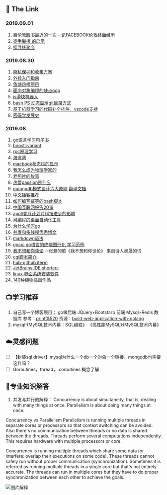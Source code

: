 ## :page_with_curl: The Link 

### 2019.09.01
1. [离伦敦脸书最近的一次 – 记FACEBOOK伦敦终面经历](https://justyy.com/archives/19030)
2. [徒手攀援 的启示](http://www.luojiji.com/thread-13990-1-1.html)
3. [探寻核聚变](https://www.bloomberg.com/news/features/2019-09-28/startups-take-aim-at-nuclear-fusion-energy-s-biggest-challenge)

### 2019.08.30
1. [隐私保护和收集方案](https://github.com/No-Github/Digital-Privacy)
2. [外挂入门指南](https://github.com/CasterWx/Plug-in-R)
3. [鱼塘热榜项目](https://github.com/timeromantic/TopList/)
4. [面向对象编程的缺点oop](https://medium.com/better-programming/object-oriented-programming-the-trillion-dollar-disaster-92a4b666c7c7)
5. [js滑块机器人](https://medium.com/@filipvitas/how-to-bypass-slider-captcha-with-js-and-puppeteer-cd5e28105e3c)
6. [bash PS 动态显示git目录方式](https://dev.to/awwsmm/create-a-dynamic-prompt-string-in-bash-3617)
7. [基于机器学习的代码补全插件，vscode支持](https://tabnine.com/)
8. [密码学发展史](http://cryptocouple.com/)

### 2019.08
1. [go语言学习电子书](https://github.com/Unknwon/the-way-to-go_ZH_CN/blob/master/eBook/preface.md) 
2. [boost::variant](https://blog.csdn.net/lanchunhui/article/details/50532772)  
3. [rpc原理学习](https://blog.csdn.net/zhougb3/article/details/80403125)   
4. [海盗湾](https://www.jianshu.com/p/db245f3b4071)  
5. [macbook状态栏的显示](https://getbitbar.com/)
6. [我怎么成为物理学家的](https://www.edge.org/conversation/murray_gell_mann-the-making-of-a-physicist)
7. [老照片的故事](https://thatsideofthefamily.wordpress.com/2016/04/17/the-spectacle-and-the-mystery-new-york-1932/)  
8. [热爱passion是什么](https://debugandrelease.blogspot.com/2019/04/what-am-i-passionate-about.html)  
9. [mongodb模式设计六大原则](https://www.mongodb.com/blog/post/6-rules-of-thumb-for-mongodb-schema-design-part-1)   [翻译文档](https://blog.csdn.net/BloodyMandoo/article/details/78457775)
10. [中文播客推荐](https://typlog.com/podlist/)
11. [如何编写幂等的bash脚本](https://arslan.io/2019/07/03/how-to-write-idempotent-bash-scripts/)
12. [中国互联网报告2019](https://www.scmp.com/china-internet-report)
13. [apoll登月计划对科技进步的影响](https://www.fastcompany.com/90362753/how-nasa-gave-birth-to-modern-computing-and-gets-no-credit-for-it)
14. [可编程的桌面自动化工具](https://github.com/oakwoodai/automagica)
15. [为什么学习go](https://medium.com/@leoneperdigao/why-it-is-worth-learning-golang-3a686e4448cf)
16. [并发和多线程优秀博文](https://www.logicbig.com/quick-info/programming/multi-threading.html?source=post_page---------------------------)
17. [markdown语法](https://guides.github.com/features/mastering-markdown/)
18. [gocui go语言的终端图形化 学习范例](https://github.com/jroimartin/gocui)
19. [我不想和你谈论](https://www.douban.com/note/235592900/)    --张悬的歌《我不想和你谈论》  来自诗人吴晟的词
20. [cgi脚本简介](http://rickcarlino.com/2019/07/20/what-were-cgi-scripts-html.html)
21. [hub-github iterm](https://hub.github.com/)
22. [JetBrains IDE shortcut](https://nextfe.com/jetbrains-ide-shortcuts/)
23. [linux 界面系统安装软件](https://github.com/panhaoneo/autosetup)
24. [140种植物插画作品](https://www.c82.net/twining/plants/)


## :tv:学习推荐
1. 自己写一个博客项目： go做后端 JQuery+Bootstarp 前端 Mysql+Redis 数据库  参考：[printf&520](https://www.printf520.com/about.html)
   资源：[build-web-application-with-golang](https://github.com/astaxie/build-web-application-with-golang)
2. mysql 《MySQL技术内幕：SQL编程》 《高性能MySQL》《MySQL技术内幕》
 
## :cloud:灵感问题
- [ ] 【封装sql driver】mysql为什么一个db一个对象一个链接，mongodb也需要这样吗？
- [ ]  Goroutines，thread， coroutines 概念了解

## :post_office:专业知识解答

1. 并发与并行的解释： Concurrency is about simultaneity, that is, dealing with many things at once. Parallelism is about doing many things at once. 

Concurrency vs Parallelism
Parallelism is running multiple threads in separate cores or processors so that context switching can be avoided. Also there's no communication between threads or no data is shared between the threads. Threads perform several computations independently. This requires hardware with multiple processors or core.

Concurrency is running multiple threads which share some data (or interfere: overlap their executions on some code). These threads cannot safely run without proper communication (synchronization). Sometimes it is referred as running multiple threads in a single core but that's not entirely accurate. The threads can run in multiple cores but they have to do proper synchronization between each other to achieve the goals.

![图片解释](https://miro.medium.com/max/610/0*mx9CAltUS1vD_Ezs.png)
